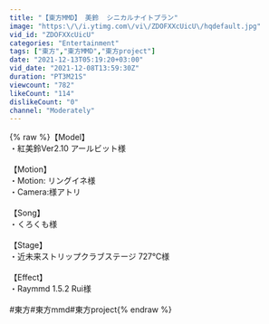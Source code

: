 ```yaml
---
title: "【東方MMD】 美鈴  シニカルナイトプラン"
image: "https:\/\/i.ytimg.com\/vi\/ZDOFXXcUicU\/hqdefault.jpg"
vid_id: "ZDOFXXcUicU"
categories: "Entertainment"
tags: ["東方","東方MMD","東方project"]
date: "2021-12-13T05:19:20+03:00"
vid_date: "2021-12-08T13:59:30Z"
duration: "PT3M21S"
viewcount: "782"
likeCount: "114"
dislikeCount: "0"
channel: "Moderately"
---
```

{% raw %}【Model】<br />・紅美鈴Ver2.10 アールビット様<br /><br />【Motion】<br />・Motion: リングイネ様<br />・Camera:様アトリ<br /> <br />【Song】<br />・くろくも様<br /><br />【Stage】<br />・近未来ストリップクラブステージ 727℃様<br /><br />【Effect】<br />・Raymmd 1.5.2 Rui様<br /><br />#東方#東方mmd#東方project{% endraw %}
